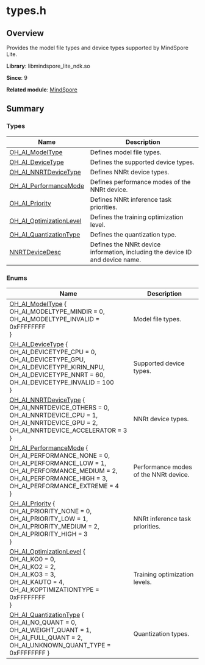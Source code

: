 # types.h


## Overview

Provides the model file types and device types supported by MindSpore Lite.

**Library**: libmindspore_lite_ndk.so

**Since**: 9

**Related module**: [MindSpore](_mind_spore.md)


## Summary


### Types

| Name| Description|
| -------- | -------- |
| [OH_AI_ModelType](_mind_spore.md#oh_ai_modeltype) | Defines model file types.|
| [OH_AI_DeviceType](_mind_spore.md#oh_ai_devicetype) | Defines the supported device types.|
| [OH_AI_NNRTDeviceType](_mind_spore.md#oh_ai_nnrtdevicetype) | Defines NNRt device types.|
| [OH_AI_PerformanceMode](_mind_spore.md#oh_ai_performancemode) | Defines performance modes of the NNRt device.|
| [OH_AI_Priority](_mind_spore.md#oh_ai_priority) | Defines NNRt inference task priorities.|
| [OH_AI_OptimizationLevel](_mind_spore.md#oh_ai_optimizationlevel) | Defines the training optimization level.|
| [OH_AI_QuantizationType](_mind_spore.md#oh_ai_quantizationtype) | Defines the quantization type.|
| [NNRTDeviceDesc](_mind_spore.md#nnrtdevicedesc) | Defines the NNRt device information, including the device ID and device name.|


### Enums

| Name| Description|
| -------- | -------- |
| [OH_AI_ModelType](_mind_spore.md#oh_ai_modeltype) {<br>OH_AI_MODELTYPE_MINDIR = 0,<br>OH_AI_MODELTYPE_INVALID = 0xFFFFFFFF<br>} | Model file types.|
| [OH_AI_DeviceType](_mind_spore.md#oh_ai_devicetype) {<br>OH_AI_DEVICETYPE_CPU = 0,<br>OH_AI_DEVICETYPE_GPU,<br>OH_AI_DEVICETYPE_KIRIN_NPU,<br>OH_AI_DEVICETYPE_NNRT = 60,<br>OH_AI_DEVICETYPE_INVALID = 100<br>} | Supported device types.|
| [OH_AI_NNRTDeviceType](_mind_spore.md#oh_ai_nnrtdevicetype) {<br>OH_AI_NNRTDEVICE_OTHERS = 0,<br>OH_AI_NNRTDEVICE_CPU = 1,<br>OH_AI_NNRTDEVICE_GPU = 2,<br>OH_AI_NNRTDEVICE_ACCELERATOR = 3<br>} | NNRt device types.|
| [OH_AI_PerformanceMode](_mind_spore.md#oh_ai_performancemode) {<br>OH_AI_PERFORMANCE_NONE = 0,<br>OH_AI_PERFORMANCE_LOW = 1,<br>OH_AI_PERFORMANCE_MEDIUM = 2,<br>OH_AI_PERFORMANCE_HIGH = 3,<br>OH_AI_PERFORMANCE_EXTREME = 4<br>} | Performance modes of the NNRt device.|
| [OH_AI_Priority](_mind_spore.md#oh_ai_priority) {<br>OH_AI_PRIORITY_NONE = 0,<br>OH_AI_PRIORITY_LOW = 1,<br>OH_AI_PRIORITY_MEDIUM = 2,<br>OH_AI_PRIORITY_HIGH = 3<br>} | NNRt inference task priorities.|
| [OH_AI_OptimizationLevel](_mind_spore.md#oh_ai_optimizationlevel) {<br>OH_AI_KO0 = 0,<br>OH_AI_KO2 = 2,<br>OH_AI_KO3 = 3,<br>OH_AI_KAUTO = 4,<br>OH_AI_KOPTIMIZATIONTYPE = 0xFFFFFFFF<br>} | Training optimization levels.|
| [OH_AI_QuantizationType](_mind_spore.md#oh_ai_quantizationtype) {<br>OH_AI_NO_QUANT = 0,<br>OH_AI_WEIGHT_QUANT = 1,<br>OH_AI_FULL_QUANT = 2,<br>OH_AI_UNKNOWN_QUANT_TYPE = 0xFFFFFFFF } | Quantization types.|
